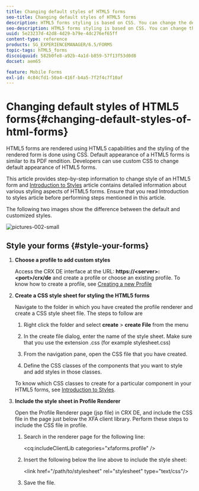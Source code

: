 ```yaml
---
title: Changing default styles of HTML5 forms
seo-title: Changing default styles of HTML5 forms
description: HTML5 forms styling is based on CSS. You can change the default styles of the form.
seo-description: HTML5 forms styling is based on CSS. You can change the default styles of the form.
uuid: 5e23237d-42d8-4d29-b79e-4dc276ef65ff
content-type: reference
products: SG_EXPERIENCEMANAGER/6.5/FORMS
topic-tags: hTML5_forms
discoiquuid: 582b0fe8-a92b-4a1d-b859-57f13f53d0d8
docset: aem65

feature: Mobile Forms
exl-id: 4c84cfd1-50a4-416f-b4a5-7f2f4c7f10af
---
```

# Changing default styles of HTML5 forms{#changing-default-styles-of-html-forms}

HTML5 forms are rendered using HTML5 capabilities and the styling of the rendered form is done using CSS. Default appearance of a HTML5 forms is similar to its PDF rendition. Developers can use custom CSS to change default appearance of HTML5 forms.

This article provides step-by-step information to change style of an HTML5 form and [Introduction to Styles](/help/forms/using/css-styles.md) article contains detailed information about various styling aspects of HTML5 forms. Ensure that you read Introduction to styles article before performing steps mentioned in this article.

The following two images show the difference between the default and customized styles.

![pictures-002-small](assets/pictures-002-small.png)

## Style your forms {#style-your-forms}

1. **Choose a profile to add custom styles**

   Access the CRX DE interface at the URL: **https://&lt;server&gt;:&lt;port&gt;/crx/de** and create a profile or choose an existing profile. To know how to create a profile, see [Creating a new Profile](/help/forms/using/custom-profile.md)

1. **Create a CSS style sheet for styling the HTML5 forms**

   Navigate to the folder in which you have created the profile renderer and create a CSS style sheet file. The steps to follow are

    1. Right click the folder and select **create** &gt; **create File** from the menu

    1. In the create file dialog, enter the name of the style sheet. Make sure that you use the extension .css (for example stylesheet.css)
    1. From the navigation pane, open the CSS file that you have created.
    1. Define the CSS classes of the components that you want to style and add styles in those classes.

   To know which CSS classes to create for a particular component in your HTML5 forms, see [Introduction to Styles](/help/forms/using/css-styles.md).

1. **Include the style sheet in Profile Renderer**

   Open the Profile Renderer page (jsp file) in CRX DE, and include the CSS file in the page just below the XFA client library. Perform these steps to include the CSS file in profile.

    1. Search in the renderer page for the following line:

       &lt;cq:includeClientLib categories="xfaforms.profile" /&gt;

    1. Insert the following below the line above to include the style sheet:

       &lt;link href="/path/to/stylesheet" rel="stylesheet" type="text/css"/&gt;

    1. Save the file.
